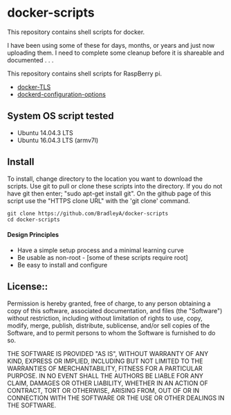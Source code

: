 # docker-scripts
This repository contains shell scripts for docker.

I have been using some of these for days, months, or years and just now uploading them. I need to complete some cleanup before it is shareable and documented . . .

This repository contains shell scripts for RaspBerry pi.

 * [docker-TLS](https://github.com/BradleyA/docker-scripts/tree/master/docker-TLS)
 * [dockerd-configuration-options](https://github.com/BradleyA/docker-scripts/tree/master/dockerd-configuration-options)

## System OS script tested
 * Ubuntu 14.04.3 LTS
 * Ubuntu 16.04.3 LTS (armv7l)

## Install

To install, change directory to the location you want to download the scripts. Use git to pull or clone these scripts into the directory. If you do not have git then enter; "sudo apt-get install git". On the github page of this script use the "HTTPS clone URL" with the 'git clone' command.

    git clone https://github.com/BradleyA/docker-scripts
    cd docker-scripts

#### Design Principles
 * Have a simple setup process and a minimal learning curve
 * Be usable as non-root - [some of these scripts require root]
 * Be easy to install and configure

## License::

Permission is hereby granted, free of charge, to any person obtaining a copy of this software, associated documentation, and files (the "Software") without restriction, including without limitation of rights to use, copy, modify, merge, publish, distribute, sublicense, and/or sell copies of the Software, and to permit persons to whom the Software is furnished to do so.

THE SOFTWARE IS PROVIDED "AS IS", WITHOUT WARRANTY OF ANY KIND, EXPRESS OR IMPLIED, INCLUDING BUT NOT LIMITED TO THE WARRANTIES OF MERCHANTABILITY, FITNESS FOR A PARTICULAR PURPOSE. IN NO EVENT SHALL THE AUTHORS BE LIABLE FOR ANY CLAIM, DAMAGES OR OTHER LIABILITY, WHETHER IN AN ACTION OF CONTRACT, TORT OR OTHERWISE, ARISING FROM, OUT OF OR IN CONNECTION WITH THE SOFTWARE OR THE USE OR OTHER DEALINGS IN THE SOFTWARE.
